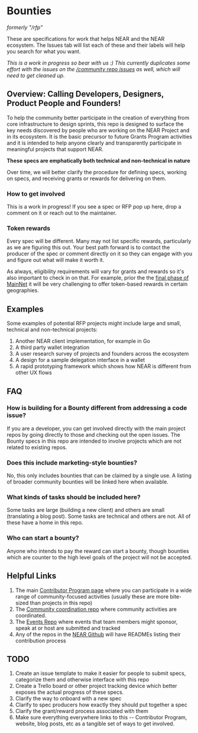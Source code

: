 # Bounties
*formerly "/rfp"*

These are specifications for work that helps NEAR and the NEAR ecosystem.  The Issues tab will list each of these and their labels will help you search for what you want. 

*This is a work in progress so bear with us :)*
*This currently duplicates some effort with the issues on the [/community repo issues](https://github.com/near/community/issues) as well, which will need to get cleaned up.*

## Overview: Calling Developers, Designers, Product People and Founders!

To help the community better participate in the creation of everything from core infrastructure to design sprints, this repo is designed to surface the key needs discovered by people who are working on the NEAR Project and in its ecosystem.  It is the basic precursor to future Grants Program activities and it is intended to help anyone clearly and transparently participate in meaningful projects that support NEAR.


**These specs are emphatically both technical and non-technical in nature**

Over time, we will better clarify the procedure for defining specs, working on specs, and receiving grants or rewards for delivering on them.


### How to get involved

This is a work in progress!  If you see a spec or RFP pop up here, drop a comment on it or reach out to the maintainer.


### Token rewards

Every spec will be different. Many may not list specific rewards, particularly as we are figuring this out.  Your best path forward is to contact the producer of the spec or comment directly on it so they can engage with you and figure out what will make it worth it.

As always, eligibility requirements will vary for grants and rewards so it's also important to check in on that.  For example, prior the the [final phase of MainNet](https://near.org/blog/near-mainnet-genesis/) it will be very challenging to offer token-based rewards in certain geographies.


## Examples

Some examples of potential RFP projects might include large and small, technical and non-technical projects:

1. Another NEAR client implementation, for example in Go
2. A third party wallet integration
3. A user research survey of projects and founders across the ecosystem
4. A design for a sample delegation interface in a wallet
4. A rapid prototyping framework which shows how NEAR is different from other UX flows


## FAQ
### How is building for a Bounty different from addressing a code issue?

If you are a developer, you can get involved directly with the main project repos by going directly to those and checking out the open issues.  The Bounty specs in this repo are intended to involve projects which are not related to existing repos.

### Does this include marketing-style bounties?

No, this only includes bounties that can be claimed by a single use. A listing of broader community bounties will be linked here when available.


### What kinds of tasks should be included here?

Some tasks are large (building a new client) and others are small (translating a blog post).
Some tasks are technical and others are not.
All of these have a home in this repo.


### Who can start a bounty?

Anyone who intends to pay the reward can start a bounty, though bounties which are counter to the high level goals of the project will not be accepted.


## Helpful Links

1. The main [Contributor Program page](https://near.org/contributor) where you can participate in a wide range of community-focused activities (usually these are more bite-sized than projects in this repo)
2. The [Community coordination repo](https://github.com/near/community) where community activities are coordinated.
3. The [Events Repo](https://github.com/nearprotocol/near-events) where events that team members might sponsor, speak at or host are submitted and tracked
3. Any of the repos in the [NEAR Github](https://github.com/near) will have READMEs listing their contribution process


## TODO

1. Create an issue template to make it easier for people to submit specs, categorize them and otherwise interface with this repo
2. Create a Trello board or other project tracking device which better exposes the actual progress of these specs.
3. Clarify the way to onboard with a new spec
3. Clarify to spec producers how exactly they should put together a spec
3. Clarify the grant/reward process associated with them
4. Make sure everything everywhere links to this -- Contributor Program, website, blog posts, etc as a tangible set of ways to get involved.
